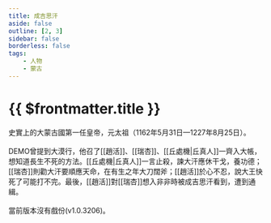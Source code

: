 ```yaml
---
title: 成吉思汗
aside: false
outline: [2, 3]
sidebar: false
borderless: false
tags:
    - 人物
    - 蒙古
---
```


# {{ $frontmatter.title }}

史實上的大蒙古國第一任皇帝，元太祖（1162年5月31日—1227年8月25日）。
<br><br>
DEMO曾提到大漠行，他召了[[趙活]]、[[瑞杏]]、[[丘處機|丘真人]]一齊入大帳，想知道長生不死的方法。[[丘處機|丘真人]]一言止殺，諫大汗應休干戈，養功德；[[瑞杏]]則勸大汗要順應天命，在有生之年大刀闊斧；[[趙活]]於心不忍，說大王快死了可能打不完。最後，[[趙活]]對[[瑞杏]]想入非非時被成吉思汗看到，遭到通緝。
<br><br>
當前版本沒有戲份(v1.0.3206)。